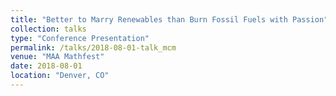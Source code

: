 ```yaml
---
title: "Better to Marry Renewables than Burn Fossil Fuels with Passion"
collection: talks
type: "Conference Presentation"
permalink: /talks/2018-08-01-talk_mcm
venue: "MAA Mathfest"
date: 2018-08-01
location: "Denver, CO"
---
```


<!---
Arianna Krinos and I were invited to present on our winning submission to the 2018 Mathematical Contest in Modeling. We enjoyed being in Denver and meeting Ben Fusaro, the founder of the MCM. 
---> 